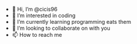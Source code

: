 - 👋 Hi, I’m @cicis96
- 👀 I’m interested in coding
- 🌱 I’m currently learning programming eats them
- 💞️ I’m looking to collaborate on with you
- 📫 How to reach me 

<!---
cicis96/cicis96 is a ✨ special ✨ repository because its `README.md` (this file) appears on your GitHub profile.
You can click the Preview link to take a look at your changes.
--->
